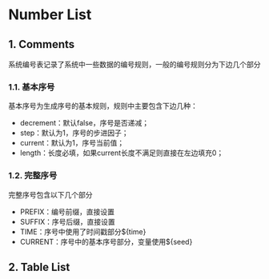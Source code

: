 # Number List

## 1. Comments

系统编号表记录了系统中一些数据的编号规则，一般的编号规则分为下边几个部分

### 1.1. 基本序号

基本序号为生成序号的基本规则，规则中主要包含下边几种：

* decrement：默认false，序号是否递减；
* step：默认为1，序号的步进因子；
* current：默认为1，序号当前值；
* length：长度必填，如果current长度不满足则直接在左边填充0；

### 1.2. 完整序号

完整序号包含以下几个部分

* PREFIX：编号前缀，直接设置
* SUFFIX：序号后缀，直接设置
* TIME：序号中使用了时间戳部分${time}
* CURRENT：序号中的基本序号部分，变量使用${seed}

## 2. Table List



